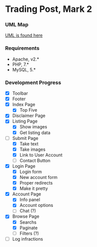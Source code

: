 # Trading Post, Mark 2
### UML Map
[UML is found here](https://www.draw.io/?lightbox=1&highlight=0000ff&edit=_blank&layers=1&nav=1&title=SiteStructure.xml#Uhttps%3A%2F%2Fraw.githubusercontent.com%2Fmaximombro%2FTrading-Post-Mark-2%2Fmaster%2FSiteStructure.xml)

### Requirements
* Apache, v2.*
* PHP, 7.*
* MySQL, 5.*

### Development Progress
- [x] Toolbar
- [x] Footer
- [x] Index Page
    - [x] Top Five
- [x] Disclaimer Page
- [x] Listing Page
    - [x] Show images
    - [x] Get listing data
- [ ] Submit Page
    - [x] Take text
    - [x] Take images
    - [x] Link to User Account
    - [ ] Contact Button
- [x] Login Page
    - [x] Login form
    - [x] New account form
    - [x] Proper redirects
    - [x] Make it pretty
- [x] Account Page
    - [x] Info panel
    - [x] Account options
    - [ ] Chat (?)
- [x] Browse Page
    - [x] Searchs
    - [x] Paginate
    - [ ] Filters (?)
- [ ] Log infractions
